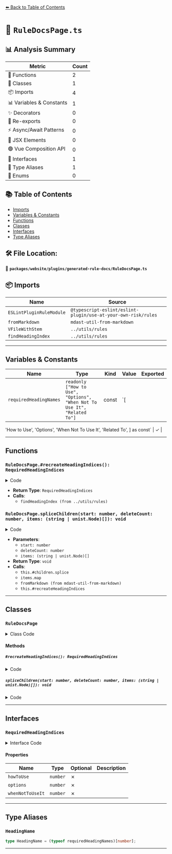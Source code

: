 [⬅️ Back to Table of Contents](../../../../index.md)

# 📄 `RuleDocsPage.ts`

## 📊 Analysis Summary

| Metric | Count |
|--------|-------|
| 🔧 Functions | 2 |
| 🧱 Classes | 1 |
| 📦 Imports | 4 |
| 📊 Variables & Constants | 1 |
| ✨ Decorators | 0 |
| 🔄 Re-exports | 0 |
| ⚡ Async/Await Patterns | 0 |
| 💠 JSX Elements | 0 |
| 🟢 Vue Composition API | 0 |
| 📐 Interfaces | 1 |
| 📑 Type Aliases | 1 |
| 🎯 Enums | 0 |

## 📚 Table of Contents

- [Imports](#imports)
- [Variables & Constants](#variables-constants)
- [Functions](#functions)
- [Classes](#classes)
- [Interfaces](#interfaces)
- [Type Aliases](#type-aliases)

## 🛠️ File Location:
📂 **`packages/website/plugins/generated-rule-docs/RuleDocsPage.ts`**

## 📦 Imports

| Name | Source |
|------|--------|
| `ESLintPluginRuleModule` | `@typescript-eslint/eslint-plugin/use-at-your-own-risk/rules` |
| `fromMarkdown` | `mdast-util-from-markdown` |
| `VFileWithStem` | `../utils/rules` |
| `findHeadingIndex` | `../utils/rules` |


---

## Variables & Constants

| Name | Type | Kind | Value | Exported |
|------|------|------|-------|----------|
| `requiredHeadingNames` | `readonly ["How to Use", "Options", "When Not To Use It", "Related To"]` | const | `[
  'How to Use',
  'Options',
  'When Not To Use It',
  'Related To',
] as const` | ✓ |


---

## Functions

### `RuleDocsPage.#recreateHeadingIndices(): RequiredHeadingIndices`

<details><summary>Code</summary>

```ts
#recreateHeadingIndices(): RequiredHeadingIndices {
    return {
      howToUse: findHeadingIndex(this.#children, 2, requiredHeadingNames[0]),
      options: findHeadingIndex(this.#children, 2, requiredHeadingNames[1]),
      whenNotToUseIt: findHeadingIndex(
        this.#children,
        2,
        requiredHeadingNames[2],
      ),
    };
  }
```
</details>

- **Return Type**: `RequiredHeadingIndices`
- **Calls**:
  - `findHeadingIndex (from ../utils/rules)`
### `RuleDocsPage.spliceChildren(start: number, deleteCount: number, items: (string | unist.Node)[]): void`

<details><summary>Code</summary>

```ts
spliceChildren(
    start: number,
    deleteCount: number,
    ...items: (string | unist.Node)[]
  ): void {
    this.#children.splice(
      start,
      deleteCount,
      ...items.map(item =>
        typeof item === 'string' ? fromMarkdown(item) : item,
      ),
    );
    this.#headingIndices = this.#recreateHeadingIndices();
  }
```
</details>

- **Parameters**:
  - `start: number`
  - `deleteCount: number`
  - `items: (string | unist.Node)[]`
- **Return Type**: `void`
- **Calls**:
  - `this.#children.splice`
  - `items.map`
  - `fromMarkdown (from mdast-util-from-markdown)`
  - `this.#recreateHeadingIndices`

---

## Classes

### `RuleDocsPage`

<details><summary>Class Code</summary>

```ts
export class RuleDocsPage {
  #children: unist.Node[];
  #file: Readonly<VFileWithStem>;
  #headingIndices: RequiredHeadingIndices;
  #rule: Readonly<ESLintPluginRuleModule>;

  constructor(
    children: unist.Node[],
    file: Readonly<VFileWithStem>,
    rule: Readonly<ESLintPluginRuleModule>,
  ) {
    this.#children = children;
    this.#file = file;
    this.#headingIndices = this.#recreateHeadingIndices();
    this.#rule = rule;
  }

  #recreateHeadingIndices(): RequiredHeadingIndices {
    return {
      howToUse: findHeadingIndex(this.#children, 2, requiredHeadingNames[0]),
      options: findHeadingIndex(this.#children, 2, requiredHeadingNames[1]),
      whenNotToUseIt: findHeadingIndex(
        this.#children,
        2,
        requiredHeadingNames[2],
      ),
    };
  }

  spliceChildren(
    start: number,
    deleteCount: number,
    ...items: (string | unist.Node)[]
  ): void {
    this.#children.splice(
      start,
      deleteCount,
      ...items.map(item =>
        typeof item === 'string' ? fromMarkdown(item) : item,
      ),
    );
    this.#headingIndices = this.#recreateHeadingIndices();
  }

  get children(): readonly unist.Node[] {
    return this.#children;
  }

  get file(): Readonly<VFileWithStem> {
    return this.#file;
  }

  get headingIndices(): Readonly<RequiredHeadingIndices> {
    return this.#headingIndices;
  }

  get rule(): Readonly<ESLintPluginRuleModule> {
    return this.#rule;
  }
}
```
</details>

#### Methods

##### `#recreateHeadingIndices(): RequiredHeadingIndices`

<details><summary>Code</summary>

```ts
#recreateHeadingIndices(): RequiredHeadingIndices {
    return {
      howToUse: findHeadingIndex(this.#children, 2, requiredHeadingNames[0]),
      options: findHeadingIndex(this.#children, 2, requiredHeadingNames[1]),
      whenNotToUseIt: findHeadingIndex(
        this.#children,
        2,
        requiredHeadingNames[2],
      ),
    };
  }
```
</details>

##### `spliceChildren(start: number, deleteCount: number, items: (string | unist.Node)[]): void`

<details><summary>Code</summary>

```ts
spliceChildren(
    start: number,
    deleteCount: number,
    ...items: (string | unist.Node)[]
  ): void {
    this.#children.splice(
      start,
      deleteCount,
      ...items.map(item =>
        typeof item === 'string' ? fromMarkdown(item) : item,
      ),
    );
    this.#headingIndices = this.#recreateHeadingIndices();
  }
```
</details>


---

## Interfaces

### `RequiredHeadingIndices`

<details><summary>Interface Code</summary>

```ts
export interface RequiredHeadingIndices {
  howToUse: number;
  options: number;
  whenNotToUseIt: number;
}
```
</details>

#### Properties

| Name | Type | Optional | Description |
|------|------|----------|-------------|
| `howToUse` | `number` | ✗ |  |
| `options` | `number` | ✗ |  |
| `whenNotToUseIt` | `number` | ✗ |  |


---

## Type Aliases

### `HeadingName`

```ts
type HeadingName = (typeof requiredHeadingNames)[number];
```


---